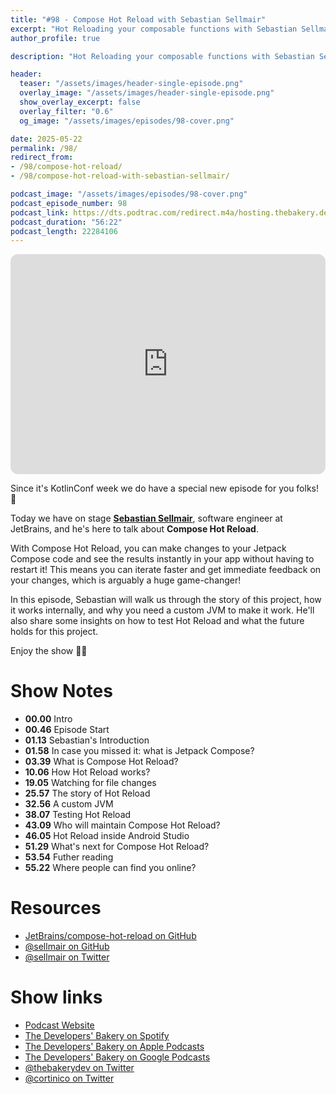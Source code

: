 ```yaml
---
title: "#98 - Compose Hot Reload with Sebastian Sellmair"
excerpt: "Hot Reloading your composable functions with Sebastian Sellmair"
author_profile: true

description: "Hot Reloading your composable functions with Sebastian Sellmair"

header:
  teaser: "/assets/images/header-single-episode.png"
  overlay_image: "/assets/images/header-single-episode.png"
  show_overlay_excerpt: false
  overlay_filter: "0.6"
  og_image: "/assets/images/episodes/98-cover.png"

date: 2025-05-22
permalink: /98/
redirect_from:
- /98/compose-hot-reload/
- /98/compose-hot-reload-with-sebastian-sellmair/

podcast_image: "/assets/images/episodes/98-cover.png"
podcast_episode_number: 98
podcast_link: https://dts.podtrac.com/redirect.m4a/hosting.thebakery.dev/98-thedevelopersbakery-composehotreload.m4a
podcast_duration: "56:22"
podcast_length: 22284106
---
```


<iframe style="border-radius:12px" src="https://open.spotify.com/embed/episode/0O8CNrM5AflL9bsjsElhPE?utm_source=generator" width="100%" height="352" frameBorder="0" allowfullscreen="" allow="autoplay; clipboard-write; encrypted-media; fullscreen; picture-in-picture" loading="lazy"></iframe>

Since it's KotlinConf week we do have a special new episode for you folks! 🎁

Today we have on stage [**Sebastian Sellmair**](https://twitter.com/sellmair), software engineer at JetBrains, and he's here to talk about **Compose Hot Reload**.

With Compose Hot Reload, you can make changes to your Jetpack Compose code and see the results instantly in your app without having to restart it! This means you can iterate faster and get immediate feedback on your changes, which is arguably a huge game-changer!

In this episode, Sebastian will walk us through the story of this project, how it works internally, and why you need a custom JVM to make it work. He'll also share some insights on how to test Hot Reload and what the future holds for this project.

Enjoy the show 👨‍🍳

# Show Notes

- **00.00** Intro
- **00.46** Episode Start
- **01.13** Sebastian's Introduction
- **01.58** In case you missed it: what is Jetpack Compose?
- **03.39** What is Compose Hot Reload?
- **10.06** How Hot Reload works?
- **19.05** Watching for file changes
- **25.57** The story of Hot Reload
- **32.56** A custom JVM
- **38.07** Testing Hot Reload
- **43.09** Who will maintain Compose Hot Reload?
- **46.05** Hot Reload inside Android Studio
- **51.29** What's next for Compose Hot Reload?
- **53.54** Futher reading
- **55.22** Where people can find you online?

# Resources

* <i class="fab fa-github"></i> [JetBrains/compose-hot-reload on GitHub](https://github.com/JetBrains/compose-hot-reload)
* <i class="fab fa-github"></i> [@sellmair on GitHub](https://github.com/sellmair)
* <i class="fab fa-twitter"></i> [@sellmair on Twitter](https://twitter.com/sellmair)

# Show links

* <i class="fas fa-link"></i> [Podcast Website](https://thebakery.dev)
* <i class="fab fa-spotify"></i> [The Developers' Bakery on Spotify](https://open.spotify.com/show/4jV6Yoz7D38sZJlYMzJm3k?si=AL3ske_0R_CKlEScMhYhug)
* <i class="fas fa-podcast"></i> [The Developers' Bakery on Apple Podcasts](https://podcasts.apple.com/us/podcast/the-developers-bakery/id1542849034)
* <i class="fab fa-google-play"></i> [The Developers' Bakery on Google Podcasts](https://podcasts.google.com/feed/aHR0cHM6Ly90aGViYWtlcnkuZGV2L3BvZGNhc3QueG1s)
* <i class="fab fa-twitter"></i> [@thebakerydev on Twitter](https://twitter.com/thebakerydev)
* <i class="fab fa-twitter"></i> [@cortinico on Twitter](https://twitter.com/cortinico)
